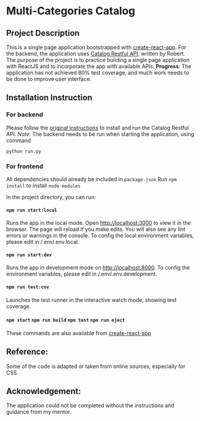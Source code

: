 # Multi-Categories Catalog

## Project Description
This is a single page application bootstrapped with [create-react-app](https://github.com/facebook/create-react-app). For the backend, the application uses [Catalog Restful API](https://github.com/uendno/catalog_restful_api), written by Robert. 
The purpose of the project is to practice building a single page application with ReactJS and to incorporate the app with available APIs. 
**Progress**: The application has not achieved 80% test coverage, and much work needs to be done to improve user interface. 

## Installation Instruction
### For backend
Please follow the [original instructions](https://github.com/uendno/catalog_restful_api/blob/master/README.md) to install and run the Catalog Restful API. 
*Note*: The backend needs to be run when starting the application, using command
```
python run.py
```

### For frontend
All dependencies should already be included in `package.json`
Run `npm install` to install `node-modules`

In the project directory, you can run:

#### `npm run start:local`
Runs the app in the local mode. Open [http://localhost:3000](http://localhost:3000) to view it in the browser.
The page will reload if you make edits. You will also see any lint errors or warnings in the console.
To config the local environment variables, please edit in /.env/.env.local.

#### `npm run start:dev`
Runs the app in development mode on [http://localhost:8000](http://localhost:8000). 
To config the environment variables, please edit in /.env/.env.development.

#### `npm run test:cov`
Launches the test runner in the interactive watch mode, showing test coverage. 

#### `npm start` `npm run build` `npm test` `npm run eject`
These commands are also available from [create-react-app](https://github.com/facebook/create-react-app)

## Reference:
Some of the code is adapted or taken from online sources, especially for CSS.

## Acknowledgement:
The application could not be completed without the instructions and guidance from my mentor.




